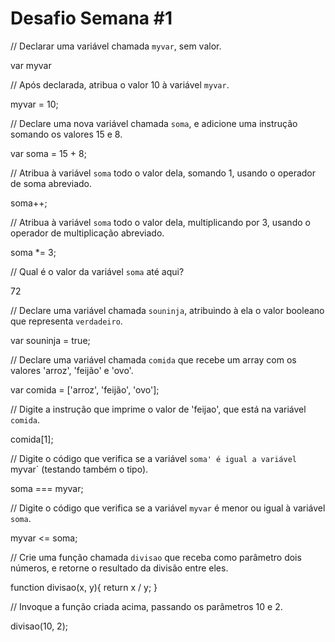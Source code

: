 # Desafio Semana #1

// Declarar uma variável chamada `myvar`, sem valor.

var myvar

// Após declarada, atribua o valor 10 à variável `myvar`.

myvar = 10;

// Declare uma nova variável chamada `soma`, e adicione uma instrução somando os valores 15 e 8.

var soma = 15 + 8;

// Atribua à variável `soma` todo o valor dela, somando 1, usando o operador de soma abreviado.

soma++;

// Atribua à variável `soma` todo o valor dela, multiplicando por 3, usando o operador de multiplicação abreviado.

soma *= 3;

// Qual é o valor da variável `soma` até aqui?

72

// Declare uma variável chamada `souninja`, atribuindo à ela o valor booleano que representa `verdadeiro`.

var souninja = true;

// Declare uma variável chamada `comida` que recebe um array com os valores 'arroz', 'feijão' e 'ovo'.

var comida = ['arroz', 'feijão', 'ovo'];

// Digite a instrução que imprime o valor de 'feijao', que está na variável `comida`.

comida[1];

// Digite o código que verifica se a variável `soma' é igual a variável `myvar` (testando também o tipo).

soma === myvar;

// Digite o código que verifica se a variável `myvar` é menor ou igual à variável `soma`.

myvar <= soma;

// Crie uma função chamada `divisao` que receba como parâmetro dois números, e retorne o resultado da divisão entre eles.

function divisao(x, y){
	return x / y;
}

// Invoque a função criada acima, passando os parâmetros 10 e 2.

divisao(10, 2);
